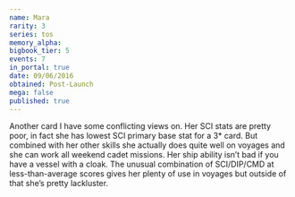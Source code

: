 ```yaml
---
name: Mara
rarity: 3
series: tos
memory_alpha:
bigbook_tier: 5
events: 7
in_portal: true
date: 09/06/2016
obtained: Post-Launch
mega: false
published: true
---
```


Another card I have some conflicting views on. Her SCI stats are pretty poor, in fact she has lowest SCI primary base stat for a 3* card. But combined with her other skills she actually does quite well on voyages and she can work all weekend cadet missions. Her ship ability isn’t bad if you have a vessel with a cloak. The unusual combination of SCI/DIP/CMD at less-than-average scores gives her plenty of use in voyages but outside of that she’s pretty lackluster.
